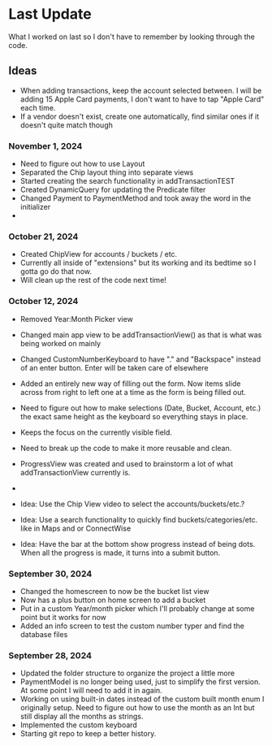 # Last Update

What I worked on last so I don't have to remember by looking through the code.

## Ideas

- When adding transactions, keep the account selected between. I will be adding 15 Apple Card payments, I don't want to have to tap "Apple Card" each time.
- If a vendor doesn't exist, create one automatically, find similar ones if it doesn't quite match though

### November 1, 2024
- Need to figure out how to use Layout
- Separated the Chip layout thing into separate views
- Started creating the search functionality in addTransactionTEST
- Created DynamicQuery for updating the Predicate filter
- Changed Payment to PaymentMethod and took away the word in the initializer
- 

### October 21, 2024
- Created ChipView for accounts / buckets / etc.
- Currently all inside of "extensions" but its working and its bedtime so I gotta go do that now.
- Will clean up the rest of the code next time!

### October 12, 2024
- Removed Year:Month Picker view
- Changed main app view to be addTransactionView() as that is what was being worked on mainly
- Changed CustomNumberKeyboard to have "." and "Backspace" instead of an enter button. Enter will be taken care of elsewhere
- Added an entirely new way of filling out the form. Now items slide across from right to left one at a time as the form is being filled out.
- Need to figure out how to make selections (Date, Bucket, Account, etc.) the exact same height as the keyboard so everything stays in place.
- Keeps the focus on the currently visible field.
- Need to break up the code to make it more reusable and clean.
- ProgressView was created and used to brainstorm a lot of what addTransactionView currently is.
- 

- Idea: Use the Chip View video to select the accounts/buckets/etc.?
- Idea: Use a search functionality to quickly find buckets/categories/etc. like in Maps and or ConnectWise
- Idea: Have the bar at the bottom show progress instead of being dots. When all the progress is made, it turns into a submit button.

### September 30, 2024

- Changed the homescreen to now be the bucket list view
- Now has a plus button on home screen to add a bucket
- Put in a custom Year/month picker which I'll probably change at some point but it works for now
- Added an info screen to test the custom number typer and find the database files

### September 28, 2024

- Updated the folder structure to organize the project a little more
- PaymentModel is no longer being used, just to simplify the first version. At some point I will need to add it in again.
- Working on using built-in dates instead of the custom built month enum I originally setup. Need to figure out how to use the month as an Int but still display all the months as strings.
- Implemented the custom keyboard
- Starting git repo to keep a better history.
